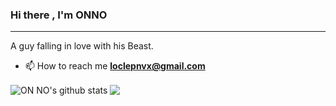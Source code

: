 ### Hi there , I'm ONNO

---

A guy falling in love with his Beast.

- 📫 How to reach me **loclepnvx@gmail.com**

<p>
    <img align="center" src="https://github-readme-stats.vercel.app/api?username=loctvl842&hide=issues,prs&show_icons=true&card_width=400px&ring_color=fc9867&line_height=30&title_color=ff6188&bg_color=2d2a2e&border_color=ffd866&text_color=a9dc76&icon_color=ab9df2" alt="ON NO's github stats" />
    <img align="center" src="https://github-readme-stats.vercel.app/api/top-langs/?username=loctvl842&langs_count=6&hide=ruby,c,vim%20script,emacs%20lisp&layout=compact&show_icons=true&card_width=400px&title_color=ff6188&bg_color=2d2a2e&border_color=ffd866&text_color=a9dc76&icon_color=ab9df2" />
</p>


<!--
**loctvl842/loctvl842** is a ✨ _special_ ✨ repository because its `README.md` (this file) appears on your GitHub profile.

Here are some ideas to get you started:

- 🔭 I’m currently working on ...
- 🌱 I’m currently learning ...
- 👯 I’m looking to collaborate on ...
- 🤔 I’m looking for help with ...
- 💬 Ask me about ...
- 📫 How to reach me: ...
- 😄 Pronouns: ...
- ⚡ Fun fact: ...
-->
